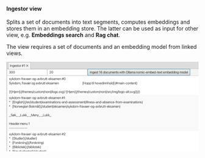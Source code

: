 #### Ingestor view

Splits a set of documents into text segments, computes embeddings and stores them in an embedding store.
The latter can be used as input for other view, e.g. **Embeddings search** and **Rag chat**.

The view requires a set of documents and an embedding model from linked views.

![](ingestor-view.png "Ingestor view")
